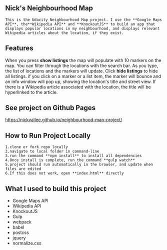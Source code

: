 ## Nick's Neighbourhood Map

    This is the Udacity Neighbourhood Map project. I use the **Google Maps API**, the**Wikipedia API** and **KnockoutJS** to build an app that displays popular locations in my neighbourhood, and displays relevant Wikipedia articles about the location, if they exist.

## Features
When you press **show listings** the map will populate with 10 markers on the map. You can filter through the locations with the search bar. As you type, the list of locations and the markers will update. Click **hide listings** to hide all listings.
if you click on a marker or a list item, the marker will bounce and an info window will pop up, showing the location's title and street view.  If there is a Wikipedia article associated with the location, the title will be hyperlinked to the article.

## See project on Github Pages
https://nickvallee.github.io/neighbourhood-map-project/

## How to Run Project Locally

    1.clone or fork repo locally
    2.navigate to local folder in command-line
    3.run the command **npm install** to install all dependencies
    4.Once install is complete, run the command **gulp watch**
    5.project should run automatically in the browser, and update when files are edited
    6.If this does not work, open **index.html** directly

## What I used to build this project
* Google Maps API
* Wikipedia API
* KnockoutJS
* Gulp
* webpack
* babel
* postcss
* jquery
* normalize.css